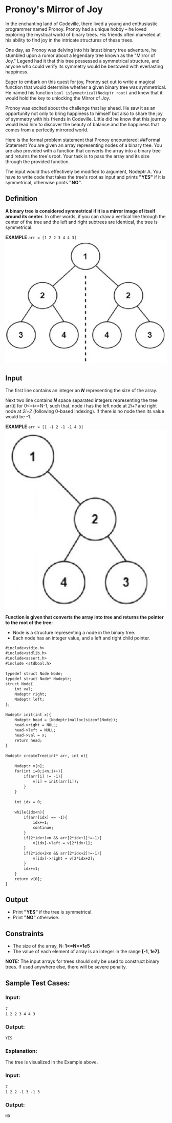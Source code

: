 # Pronoy's Mirror of Joy

In the enchanting land of Codeville, there lived a young and enthusiastic programmer named Pronoy. Pronoy had a unique hobby – he loved exploring the mystical world of binary trees. His friends often marveled at his ability to find joy in the intricate structures of these trees.

One day, as Pronoy was delving into his latest binary tree adventure, he stumbled upon a rumor about a legendary tree known as the "Mirror of Joy." Legend had it that this tree possessed a symmetrical structure, and anyone who could verify its symmetry would be bestowed with everlasting happiness.

Eager to embark on this quest for joy, Pronoy set out to write a magical function that would determine whether a given binary tree was symmetrical. He named his function `bool isSymmetrical(Nodeptr root)` and knew that it would hold the key to unlocking the Mirror of Joy.


Pronoy was excited about the challenge that lay ahead. He saw it as an opportunity not only to bring happiness to himself but also to share the joy of symmetry with his friends in Codeville. Little did he know that this journey would lead him to discover the beauty of balance and the happiness that comes from a perfectly mirrored world.

Here is the formal problem statement that Pronoy encountered:
##Formal Statement
You are given an array representing nodes of a binary tree. You are also provided with a function that converts the array into a binary tree and returns the tree's root. Your task is to pass the array and its size through the provided function.

The input would thus effectively be modified to argument, Nodeptr A.
You have to write code that takes the tree's root as input and prints **"YES"** if it is symmetrical, otherwise prints **"NO"**.

## Definition
**A binary tree is considered symmetrical if it is a mirror image of itself around its center.** In other words, if you can draw a vertical line through the center of the tree and the left and right subtrees are identical, the tree is symmetrical.

**EXAMPLE**
`arr = [1 2 2 3 4 4 3]`
![1.png](1.png)

## Input
The first line contains an integer an ***N*** representing the size of the array.

Next two line contains ***N*** space separated integers representing the tree arr[i] for 0<=i<=N-1, such that, node *i* has the left node at *2i+1* and right node at *2i+2* (following 0-based indexing). If there is no node then its value would be -1.

**EXAMPLE**
`arr = [1 -1 2 -1 -1 4 3]`
![2.png](2.png)

**Function is given that converts the array into tree and returns the pointer to the root of the tree:**

* Node is a structure representing a node in the binary tree.
* Each node has an integer value, and a left and right child pointer.

```
#include<stdio.h>
#include<stdlib.h>
#include<assert.h>
#include <stdbool.h>

typedef struct Node Node;
typedef struct Node* Nodeptr;
struct Node{
    int val;
    Nodeptr right;
    Nodeptr left;
};

Nodeptr init(int x){
    Nodeptr head = (Nodeptr)malloc(sizeof(Node));
    head->right = NULL;
    head->left = NULL;
    head->val = x;
    return head;
}

Nodeptr createTree(int* arr, int n){
    
    Nodeptr v[n];
    for(int i=0;i<n;i++){
        if(arr[i] != -1){
            v[i] = init(arr[i]);
        }
    }

    int idx = 0;
    
    while(idx<n){
        if(arr[idx] == -1){
            idx+=1;
            continue;
        }
        if(2*idx+1<n && arr[2*idx+1]!=-1){
            v[idx]->left = v[2*idx+1];
        }
        if(2*idx+2<n && arr[2*idx+2]!=-1){
            v[idx]->right = v[2*idx+2];
        }
        idx+=1;
    }
    return v[0];
}
```

## Output
* Print **"YES"** if the tree is symmetrical.
* Print **"NO"** otherwise.


## Constraints
* The size of the array, N: **1<=N<=1e5**
* The value of each element of array is an integer in the range **[-1, 1e7]**.

**NOTE:** The input arrays for trees should only be used to construct binary trees. If used anywhere else, there will be severe penalty.

## Sample Test Cases:

### Input:

```
7
1 2 2 3 4 4 3
```

### Output:

```
YES
```
### Explanation:
The tree is visualized in the Example above.

### Input:

```
7
1 2 2 -1 3 -1 3
```

### Output:

```
NO
```